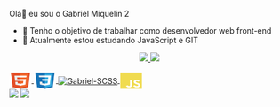  Olá👋 eu sou o  Gabriel Miquelin  2

- 🔭  Tenho o objetivo de trabalhar como desenvolvedor web front-end
- 🌱  Atualmente estou estudando JavaScript e GIT


<div align="center">
  <a href="https://github.com/gabrielmiquelin2">
  <img height="180em" src="https://github-readme-stats.vercel.app/api?username=gabrielmiquelin2&show_icons=true&theme=dark&include_all_commits=true&count_private=true"/>
  <img height="180em" src="https://github-readme-stats.vercel.app/api/top-langs/?username=gabrielmiquelin2&layout=compact&langs_count=7&theme=dark"/>
</div>

<div style="display: inline_block"><br>
  <img align="center" alt="Gabriel-HTML" height="30" width="40" src="https://raw.githubusercontent.com/devicons/devicon/master/icons/html5/html5-original.svg">

  <img align="center" alt="Gabriel-CSS" height="30" width="40" src="https://raw.githubusercontent.com/devicons/devicon/master/icons/css3/css3-original.svg">

  <img align="center" alt="Gabriel-SCSS" height="30" width="40" src="https://cdn-icons-png.flaticon.com/512/5968/5968358.png">

  <img align="center" alt="Gabrieç-JS" height="30" width="40" src="https://raw.githubusercontent.com/devicons/devicon/master/icons/javascript/javascript-plain.svg">
</div>
 
<div> 
  <a href="https://www.linkedin.com/in/gabriel-f-02a94b230/"target="_blank"><img src="https://img.shields.io/badge/-LinkedIn-%230077B5?style=for-the-badge&logo=linkedin&logoColor=white" target="_blank"></a> 
  <a href="https://www.instagram.com/biel_miquelin/" target="_blank"><img src="https://img.shields.io/badge/-Instagram-%23E4405F?style=for-the-badge&logo=instagram&logoColor=white" target="_blank"></a>	
</div>
